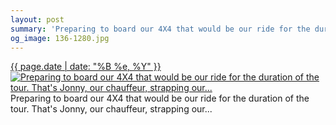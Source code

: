 ```yaml
---
layout: post
summary: 'Preparing to board our 4X4 that would be our ride for the duration of the tour. That&#x27;s Jonny, our chauffeur, strapping our...'
og_image: 136-1280.jpg
---
```


<p>
  <time><a href="/136">{{ page.date | date: "%B %e, %Y" }}</a></time>
  <a href="/136"><img src="{{ site.assets_url }}/136-640.jpg" srcset="{{ site.assets_url }}/136-1280.jpg 1280w, {{ site.assets_url }}/136-960.jpg 960w, {{ site.assets_url }}/136-640.jpg 640w, {{ site.assets_url }}/136-320.jpg 320w" sizes="(min-width: 700px) 50vw, calc(100vw - 2rem)" alt="Preparing to board our 4X4 that would be our ride for the duration of the tour. That&#x27;s Jonny, our chauffeur, strapping our..." /></a>
  <span>Preparing to board our 4X4 that would be our ride for the duration of the tour. That&#x27;s Jonny, our chauffeur, strapping our...</span>
</p>
